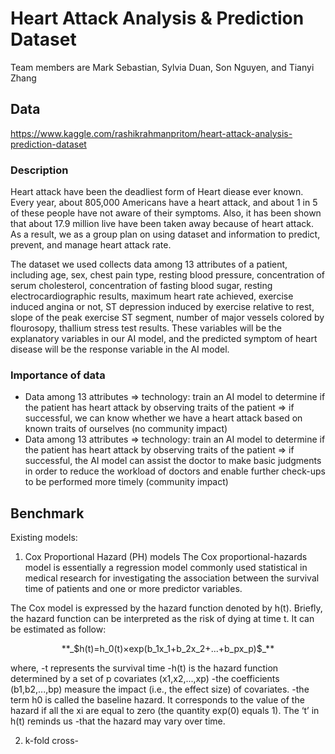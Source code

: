 # Heart Attack Analysis & Prediction Dataset
Team members are Mark Sebastian, Sylvia Duan, Son Nguyen, and Tianyi Zhang
## Data
https://www.kaggle.com/rashikrahmanpritom/heart-attack-analysis-prediction-dataset
### Description
Heart attack have been the deadliest form of Heart diease ever known. Every year, about 805,000 Americans have a heart attack, and about 1 in 5 of these people have not aware of their symptoms. Also, it has been shown that about 17.9 million live have been taken away because of heart attack. As a result, we as a group plan on using dataset and information to predict, prevent, and manage heart attack rate.<br />

The dataset we used collects data among 13 attributes of a patient, including age, sex, chest pain type, resting blood pressure, concentration of serum cholesterol, concentration of fasting blood sugar, resting electrocardiographic results, maximum heart rate achieved, exercise induced angina or not, ST depression induced by exercise relative to rest, slope of the peak exercise ST segment, number of major vessels colored by flourosopy, thallium stress test results. These variables will be the explanatory variables in our AI model, and the predicted symptom of heart disease will be the response variable in the AI model.
### Importance of data
- Data among 13 attributes => technology: train an AI model to determine if the patient has heart attack by observing traits of the patient => if successful, we can know whether we have a heart attack based on known traits of ourselves (no community impact)
- Data among 13 attributes => technology: train an AI model to determine if the patient has heart attack by observing traits of the patient => if successful, the AI model can assist the doctor to make basic judgments in order to reduce the workload of doctors and enable further check-ups to be performed more timely (community impact)
## Benchmark
Existing models:
1. Cox Proportional Hazard (PH) models
The Cox proportional-hazards model is essentially a regression model commonly used statistical in medical research for investigating the association between the survival time of patients and one or more predictor variables.

The Cox model is expressed by the hazard function denoted by h(t). Briefly, the hazard function can be interpreted as the risk of dying at time t. It can be estimated as follow:

<p align="center">
**_$h(t)=h_0(t)×exp(b_1x_1+b_2x_2+...+b_px_p)$_**
</p>

where,
-t represents the survival time
-h(t) is the hazard function determined by a set of p covariates (x1,x2,...,xp)
-the coefficients (b1,b2,...,bp) measure the impact (i.e., the effect size) of covariates.
-the term h0 is called the baseline hazard. It corresponds to the value of the hazard if all the xi are equal to zero (the quantity exp(0) equals 1). The ‘t’ in h(t) reminds us -that the hazard may vary over time.

2. k-fold cross-
